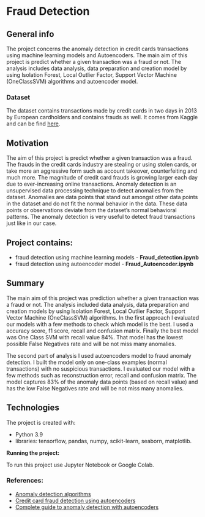 # Fraud Detection

## General info

The project concerns the anomaly detection in credit cards transactions using machine learning models and Autoencoders. 
The main aim of this project is predict whether a given transaction was a fraud or not. The analysis includes data analysis, data preparation and creation model by using Isolation Forest, Local Outlier Factor, Support Vector Machine (OneClassSVM) algorithms and autoencoder model.

### Dataset

The dataset contains transactions made by credit cards in two days in 2013 by European cardholders and contains frauds as well. It comes from Kaggle and can be find [here](https://www.kaggle.com/datasets/mlg-ulb/creditcardfraud).

## Motivation
The aim of this project is predict whether a given transaction was a fraud. The frauds in the credit cards industry are stealing or using stolen cards, or take more an aggressive form such as account takeover, counterfeiting and much more. The magnitude of credit card frauds is growing larger each day due to ever-increasing online transactions. Anomaly detection is an unsupervised data processing technique to detect anomalies from the dataset. Anomalies are data points that stand out amongst other data points in the dataset and do not fit the normal behavior in the data. These data points or observations deviate from the dataset’s normal behavioral patterns. The anomaly detection is very useful to detect fraud transactions just like in our case.

## Project contains:
- fraud detection using machine learning models - **Fraud_detection.ipynb**
- fraud detection using autoencoder model - **Fraud_Autoencoder.ipynb**

## Summary
The main aim of this project was prediction whether a given transaction was a fraud or not. The analysis included data analysis, data preparation and creation models by using Isolation Forest, Local Outlier Factor, Support Vector Machine (OneClassSVM) algorithms. In the first approach I evaluated our models with a few methods to check which model is the best. I used a accuracy score, f1 score, recall and confusion matrix. Finally the best model was One Class SVM with recall value 84%. That model has the lowest possible False Negatives rate and will be not miss many anomalies.

The second part of analysis I used autoencoders model to fraud anomaly detection. I built the model only on one-class examples (normal transactions) with no suspicious transactions. I evaluated our model with a few methods such as reconstruction error, recall and confusion matrix. The model captures 83% of the anomaly data points (based on recall value) and has the low False Negatives rate and will be not miss many anomalies.

## Technologies

The project is created with:
- Python 3.9
- libraries: tensorflow, pandas, numpy, scikit-learn, seaborn, matplotlib.

**Running the project:**

To run this project use Jupyter Notebook or Google Colab.

### References:
- [Anomaly detection algorithms](https://towardsdatascience.com/5-anomaly-detection-algorithms-every-data-scientist-should-know-b36c3605ea16)
- [Credit card fraud detection using autoencoders](https://medium.com/@curiousily/credit-card-fraud-detection-using-autoencoders-in-keras-tensorflow-for-hackers-part-vii-20e0c85301bd)
- [Complete guide to anomaly detection with autoencoders](https://www.analyticsvidhya.com/blog/2022/01/complete-guide-to-anomaly-detection-with-autoencoders-using-tensorflow/)

